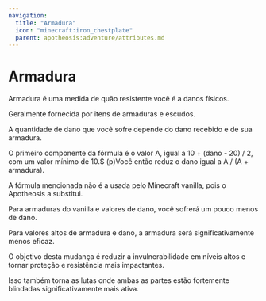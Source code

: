 ```yaml
---
navigation:
  title: "Armadura"
  icon: "minecraft:iron_chestplate"
  parent: apotheosis:adventure/attributes.md
---
```


# Armadura

<Color id="blue">Armadura</Color> é uma medida de quão resistente você é a danos físicos.

Geralmente fornecida por itens de armaduras e escudos.

A quantidade de dano que você sofre depende do dano recebido e de sua armadura.

O primeiro componente da fórmula é o 
valor A, igual a <Color id="blue">10 + (dano - 20) / 2</Color>, com um valor mínimo de <Color id="blue">10</Color>.$ (p)Você então reduz o dano igual a 
<Color id="blue">A / (A + armadura)</Color>.

A fórmula mencionada não é a usada pelo Minecraft vanilla, pois o Apotheosis a substitui.

Para armaduras do vanilla e valores de dano, você sofrerá um pouco menos de dano.

Para valores altos de armadura e dano, a armadura será significativamente menos eficaz.

O objetivo desta mudança é reduzir a invulnerabilidade em níveis altos e tornar <Color id="blue">proteção</Color> e <Color id="blue">resistência</Color> mais impactantes.

Isso também torna as lutas onde ambas as partes estão fortemente blindadas significativamente mais ativa.

